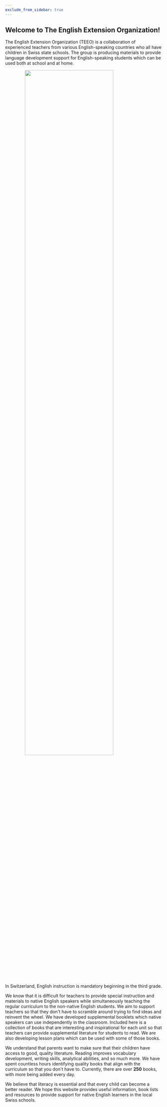 ```yaml
---
exclude_from_sidebar: true
---
```


## Welcome to The English Extension Organization! 


The English Extension Organization (TEEO) is a collaboration of experienced teachers from various English-speaking countries who all have children in Swiss state schools. The group is producing materials to provide language development support for English-speaking students which can be used both at school and at home.  

<img src="https://i.imgur.com/msRysTK.png" width="75%" style="display:block;margin-left:auto;margin-right:auto;"/>
In Switzerland, English instruction is mandatory beginning in the third grade.  

We know that it is difficult for teachers to provide special instruction and materials to native English speakers while simultaneously teaching the regular curriculum to the non-native English students.  We aim to support  teachers so that they don't have to scramble around trying to find ideas and reinvent the wheel.  We have developed supplemental booklets which native speakers can use independently in the classroom.  Included here is a collection of books that are interesting and inspirational for each unit so that teachers can provide supplemental literature for students to read.  We are also developing lesson plans which can be used with some of those books. 

We understand that parents want to make sure that their children have access to good, quality literature.  Reading improves vocabulary development, writing skills, analytical abilities, and so much more.  We have spent countless hours identifying quality books that align with the curriculum so that you don't have to.  Currently, there are over **250** books, with more being added every day.

We believe that literacy is essential and that every child can become a better reader.  We hope this website provides useful information, book lists and resources to provide support for native English learners in the local Swiss schools.  

<!--stackedit_data:
eyJoaXN0b3J5IjpbMjA2MDAxOTA0MSwtODAwMTM4NTY5LDEzND
E2NTIxNDYsLTQyNzMyNDM1NSwtOTYzNTU0NDU1LDIwNzYzMjAy
NjgsLTQ5MDU4MDM3OSwtODE0NzE0NzU4LC0yMDM0MzAxNTY5LC
0xMDg1MDYzNjk4LC0xNjI0NzQ2MjcwLC0xMDUzMzk3NDAxLC0x
NjI0NzQ2MjcwLDczMDUyODgyOCwtOTUzODU0Mjc1LC05NTM4NT
QyNzUsLTI5MzgwNTYwMCwxNDc1NDY5NTA4LC0xNzY3NjQ3ODI4
LC0xMTcwNzAzNTY2XX0=
-->